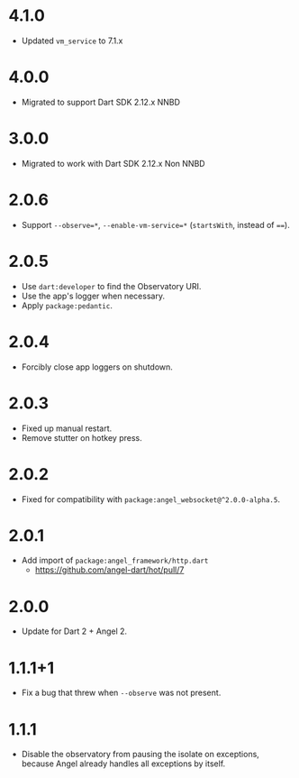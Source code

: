 # 4.1.0
* Updated `vm_service` to 7.1.x

# 4.0.0
* Migrated to support Dart SDK 2.12.x NNBD

# 3.0.0
* Migrated to work with Dart SDK 2.12.x Non NNBD

# 2.0.6
* Support `--observe=*`, `--enable-vm-service=*` (`startsWith`, instead of `==`).

# 2.0.5
* Use `dart:developer` to find the Observatory URI.
* Use the app's logger when necessary.
* Apply `package:pedantic`.

# 2.0.4
* Forcibly close app loggers on shutdown.

# 2.0.3
* Fixed up manual restart.
* Remove stutter on hotkey press.

# 2.0.2
* Fixed for compatibility with `package:angel_websocket@^2.0.0-alpha.5`.

# 2.0.1
* Add import of `package:angel_framework/http.dart`
  * https://github.com/angel-dart/hot/pull/7

# 2.0.0
* Update for Dart 2 + Angel 2.

# 1.1.1+1
* Fix a bug that threw when `--observe` was not present.

# 1.1.1
* Disable the observatory from pausing the isolate
on exceptions, because Angel already handles
all exceptions by itself.
